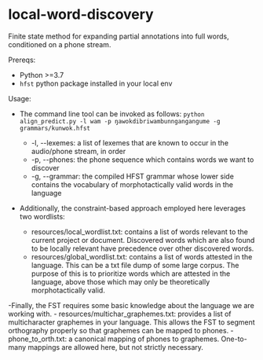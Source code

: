 # local-word-discovery
Finite state method for expanding partial annotations into full words, conditioned on a phone stream.

Prereqs:
- Python >=3.7
- `hfst` python package installed in your local env

Usage:
- The command line tool can be invoked as follows: `python align_predict.py -l wam -p ŋawokdibriwambunngangangume -g grammars/kunwok.hfst`
    - -l, --lexemes: a list of lexemes that are known to occur in the audio/phone stream, in order 
    - -p, --phones: the phone sequence which contains words we want to discover
    - -g, --grammar: the compiled HFST grammar whose lower side contains the vocabulary of morphotactically valid words in the language


- Additionally, the constraint-based approach employed here leverages two wordlists:
    - resources/local_wordlist.txt: contains a list of words relevant to the current project or document. Discovered words which are also found to be locally relevant have precedence over other discovered words.
    - resources/global_wordlist.txt: contains a list of words attested in the language. This can be a txt file dump of some large corpus. The purpose of this is to prioritize words which are attested in the language, above those which may only be theoretically morphotactically valid.

-Finally, the FST requires some basic knowledge about the language we are working with.
    - resources/multichar_graphemes.txt: provides a list of multicharacter graphemes in your language. This allows the FST to segment orthography properly so that graphemes can be mapped to phones.
    - phone_to_orth.txt: a canonical mapping of phones to graphemes. One-to-many mappings are allowed here, but not strictly necessary.